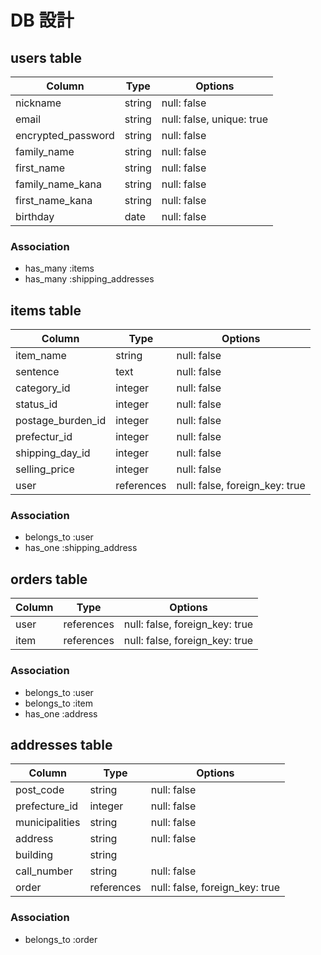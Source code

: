 # DB 設計

## users table

| Column              | Type                | Options                   |
|---------------------|---------------------|---------------------------|
| nickname            | string              | null: false               |
| email               | string              | null: false, unique: true |
| encrypted_password  | string              | null: false               |
| family_name         | string              | null: false               |
| first_name          | string              | null: false               |
| family_name_kana    | string              | null: false               |
| first_name_kana     | string              | null: false               |
| birthday            | date                | null: false               |

### Association

* has_many :items
* has_many :shipping_addresses

## items table

| Column            | Type            | Options                       |
|-------------------|-----------------|-------------------------------|
| item_name         | string          | null: false                   |
| sentence          | text            | null: false                   |
| category_id       | integer         | null: false                   |
| status_id         | integer         | null: false                   |
| postage_burden_id | integer         | null: false                   |
| prefectur_id      | integer         | null: false                   |
| shipping_day_id   | integer         | null: false                   |
| selling_price     | integer         | null: false                   |
| user              | references      | null: false, foreign_key: true|

### Association

* belongs_to :user
* has_one :shipping_address

## orders table

| Column             | Type            | Options                       |
|--------------------|-----------------|-------------------------------|
| user               | references      | null: false, foreign_key: true|
| item               | references      | null: false, foreign_key: true|

### Association

* belongs_to :user
* belongs_to :item
* has_one :address

## addresses table

| Column             | Type                | Options                        |
|--------------------|---------------------|--------------------------------|
| post_code          | string              | null: false                    |
| prefecture_id      | integer             | null: false                    |
| municipalities     | string              | null: false                    |
| address            | string              | null: false                    |
| building           | string              |                                |
| call_number        | string              | null: false                    |
| order              | references          | null: false, foreign_key: true |

### Association

* belongs_to :order



